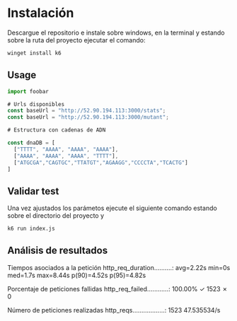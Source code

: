 # Instalación

Descargue el repositorio e instale sobre windows, en la terminal y estando sobre la ruta del proyecto ejecutar el comando:

```bash
winget install k6
```

## Usage

```javascript
import foobar

# Urls disponibles
const baseUrl = "http://52.90.194.113:3000/stats";
const baseUrl = "http://52.90.194.113:3000/mutant";

# Estructura con cadenas de ADN

const dnaDB = [
  ["TTTT", "AAAA", "AAAA", "AAAA"],
  ["AAAA", "AAAA", "AAAA", "TTTT"],
  ["ATGCGA","CAGTGC","TTATGT","AGAAGG","CCCCTA","TCACTG"]
]
```

## Validar test

Una vez ajustados los parámetos ejecute el siguiente comando estando sobre el directorio del proyecto y

```bash
k6 run index.js
```

## Análisis de resultados

Tiempos asociados a la petición
http_req_duration..........: avg=2.22s    min=0s    med=1.7s     max=8.44s   p(90)=4.52s    p(95)=4.82s

Porcentaje de peticiones fallidas
http_req_failed............: 100.00% ✓ 1523      ✗ 0

Número de peticiones realizadas
http_reqs..................: 1523    47.535534/s